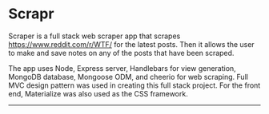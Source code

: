 # Scrapr

Scraper is a full stack web scraper app that scrapes https://www.reddit.com/r/WTF/ for the latest posts. Then it allows the user to make and save notes on any of the posts that have been scraped. 

The app uses Node, Express server, Handlebars for view generation, MongoDB database, Mongoose ODM, and cheerio for web scraping. Full MVC design pattern was used in creating this full stack project. For the front end, Materialize was also used as the CSS framework.

***


